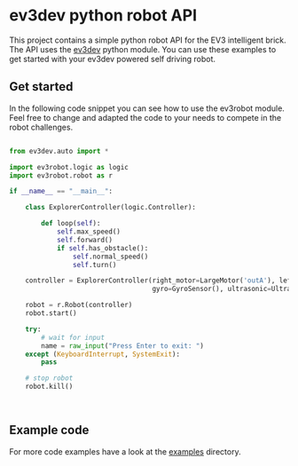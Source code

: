 # ev3dev python robot API
This project contains a simple python robot API for the EV3 intelligent brick. The API uses 
the [ev3dev](http://www.ev3dev.org/) python module. You can use these examples to get started with 
your ev3dev powered self driving robot.

## Get started
In the following code snippet you can see how to use the ev3robot module. Feel free to change and adapted the code to 
your needs to compete in the robot challenges.

```python

from ev3dev.auto import *

import ev3robot.logic as logic
import ev3robot.robot as r

if __name__ == "__main__":

    class ExplorerController(logic.Controller):

        def loop(self):
            self.max_speed()
            self.forward()
            if self.has_obstacle():
                self.normal_speed()
                self.turn()

    controller = ExplorerController(right_motor=LargeMotor('outA'), left_motor=LargeMotor('outB'),
                                    gyro=GyroSensor(), ultrasonic=UltrasonicSensor())

    robot = r.Robot(controller)
    robot.start()

    try:
        # wait for input
        name = raw_input("Press Enter to exit: ")
    except (KeyboardInterrupt, SystemExit):
        pass

    # stop robot
    robot.kill()

   
```

## Example code
For more code examples have a look at the [examples](examples) directory.
